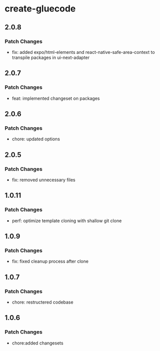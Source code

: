 # create-gluecode

## 2.0.8

### Patch Changes

- fix: added expo/html-elements and react-native-safe-area-context to transpile packages in ui-next-adapter

## 2.0.7

### Patch Changes

- feat: implemented changeset on packages

## 2.0.6

### Patch Changes

- chore: updated options

## 2.0.5

### Patch Changes

- fix: removed unnecessary files

## 1.0.11

### Patch Changes

- perf: optimize template cloning with shallow git clone

## 1.0.9

### Patch Changes

- fix: fixed cleanup process after clone

## 1.0.7

### Patch Changes

- chore: restructered codebase

## 1.0.6

### Patch Changes

- chore:added changesets
